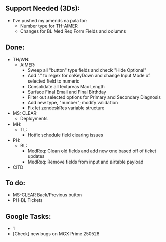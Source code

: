## Support Needed (3Ds):
  - I've pushed my amends na pala for:
    - Number type for TH-AIMER
    - Changes for BL Med Req Form Fields and columns
## Done:
  - TH/WN:
    - AIMER:
      - Sweep all "button" type fields and check "Hide Optional"
      - Add "." to regex for onKeyDown and change Input Mode of selected field to numeric
      - Consolidate all textareas Max Length
      - Surface Final Email and Final Birthday
      - Filter out selected options for Primary and Secondary Diagnosis
      - Add new type, "number"; modify validation
      - Fix let zendeskRes variable structure
  - MS:
    CLEAR:
      - Deployments
  - MH:
    - TL:
      - Hotfix schedule field clearing issues
  - PH:
    - BL:
      - MedReq: Clean old fields and add new one based off of ticket updates
      - MedReq: Remove fields from input and airtable payload
  - CITD
## To do:
  - MS-CLEAR Back/Previous button
  - PH-BL Tickets
## Google Tasks:
  - 1
  - [Check] new bugs on MGX Prime 250528
